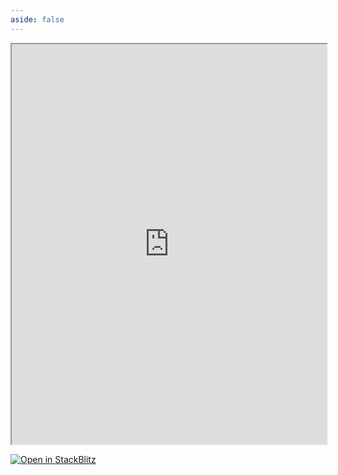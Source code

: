 ```yaml
---
aside: false
---
```


<iframe src="https://stackblitz.com/fork/github/flamrdevs/klass-examples/tree/main/astro-tailwind?showSidebar=0&view=preview" style="width: 100%; height: 640px;"></iframe>

[![Open in StackBlitz](https://developer.stackblitz.com/img/open_in_stackblitz.svg)](https://stackblitz.com/fork/github/flamrdevs/klass-examples/tree/main/astro-tailwind?title=Klass%20Astro%20Tailwind)
